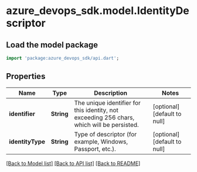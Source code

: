 # azure_devops_sdk.model.IdentityDescriptor

## Load the model package
```dart
import 'package:azure_devops_sdk/api.dart';
```

## Properties
Name | Type | Description | Notes
------------ | ------------- | ------------- | -------------
**identifier** | **String** | The unique identifier for this identity, not exceeding 256 chars, which will be persisted. | [optional] [default to null]
**identityType** | **String** | Type of descriptor (for example, Windows, Passport, etc.). | [optional] [default to null]

[[Back to Model list]](../README.md#documentation-for-models) [[Back to API list]](../README.md#documentation-for-api-endpoints) [[Back to README]](../README.md)


